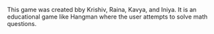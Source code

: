 This game was created bby Krishiv, Raina, Kavya, and Iniya. It is an educational game like Hangman where the user attempts to solve math questions. 
